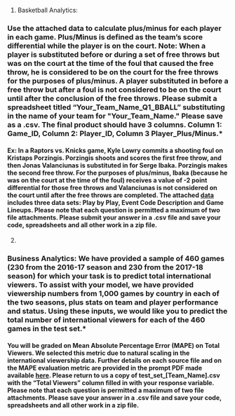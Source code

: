 1) Basketball Analytics: 
### Use the attached data to calculate plus/minus for each player in each game. Plus/Minus is defined as the team’s score differential while the player is on the court. Note: When a player is substituted before or during a set of free throws but was on the court at the time of the foul that caused the free throw, he is considered to be on the court for the free throws for the purposes of plus/minus. A player substituted in before a free throw but after a foul is not considered to be on the court until after the conclusion of the free throws. Please submit a spreadsheet titled “Your_Team_Name_Q1_BBALL” substituting in the name of your team for "Your_Team_Name." Please save as a .csv. The final product should have 3 columns. Column 1: Game_ID, Column 2: Player_ID, Column 3 Player_Plus/Minus.*

#### Ex: In a Raptors vs. Knicks game, Kyle Lowry commits a shooting foul on Kristaps Porzingis. Porzingis shoots and scores the first free throw, and then Jonas Valanciunas is substituted in for Serge Ibaka. Porzingis makes the second free throw. For the purposes of plus/minus, Ibaka (because he was on the court at the time of the foul) receives a value of -2 point differential for those free throws and Valanciunas is not considered on the court until after the free throws are completed. The attached <a href='https://nba.box.com/s/1qdbusoz1fmp1uxd4634zxxoudyv3ogc'>data</a> includes three data sets: Play by Play, Event Code Description and Game Lineups. Please note that each question is permitted a maximum of two file attachments. Please submit your answer in a .csv file and save your code, spreadsheets and all other work in a zip file.



2) 
### Business Analytics: We have provided a sample of 460 games (230 from the 2016-17 season and 230 from the 2017-18 season) for which your task is to predict total international viewers. To assist with your model, we have provided viewership numbers from 1,000 games by country in each of the two seasons, plus stats on team and player performance and status. Using these inputs, we would like you to predict the total number of international viewers for each of the 460 games in the test set.*

#### You will be graded on Mean Absolute Percentage Error (MAPE) on Total Viewers. We selected this metric due to natural scaling in the international viewership data. Further details on each source file and on the MAPE evaluation metric are provided in the prompt PDF made available <a href='https://nba.box.com/s/1qdbusoz1fmp1uxd4634zxxoudyv3ogc'>here</a>. Please return to us a copy of test_set_[Team_Name].csv with the “Total Viewers” column filled in with your response variable. Please note that each question is permitted a maximum of two file attachments. Please save your answer in a .csv file and save your code, spreadsheets and all other work in a zip file.

